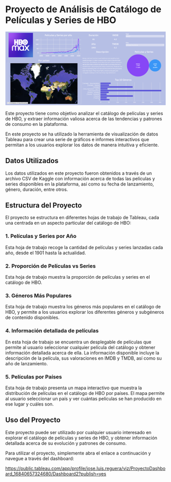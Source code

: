 

# Proyecto de Análisis de Catálogo de Películas y Series de HBO

<img src="./img/dashboard.png" alt="Dashboard">

Este proyecto tiene como objetivo analizar el catálogo de películas y series de HBO, y extraer información valiosa acerca de las tendencias y patrones de consumo en la plataforma. 

En este proyecto se ha utilizado la herramienta de visualización de datos Tableau para crear una serie de gráficos e informes interactivos que permitan a los usuarios explorar los datos de manera intuitiva y eficiente. 

## Datos Utilizados

Los datos utilizados en este proyecto fueron obtenidos a través de un archivo CSV de Kaggle con información acerca de todas las películas y series disponibles en la plataforma, así como su fecha de lanzamiento, género, duración, entre otros.

## Estructura del Proyecto

El proyecto se estructura en diferentes hojas de trabajo de Tableau, cada una centrada en un aspecto particular del catálogo de HBO:

### 1. Películas y Series por Año

Esta hoja de trabajo recoge la cantidad de películas y series lanzadas cada año, desde el 1901 hasta la actualidad.

### 2. Proporción de Películas vs Series

Esta hoja de trabajo muestra la proporción de películas y series en el catálogo de HBO.

### 3. Géneros Más Populares

Esta hoja de trabajo muestra los géneros más populares en el catálogo de HBO, y permite a los usuarios explorar los diferentes géneros y subgéneros de contenido disponibles. 

### 4. Información detallada de películas

En esta hoja de trabajo se encuentra un desplegable de películas que permite al usuario seleccionar cualquier película del catálogo y obtener información detallada acerca de ella. La información disponible incluye la descripción de la película, sus valoraciones en IMDB y TMDB, así como su año de lanzamiento.

### 5. Películas por Países
Esta hoja de trabajo presenta un mapa interactivo que muestra la distribución de películas en el catálogo de HBO por países. El mapa permite al usuario seleccionar un país y ver cuántas películas se han producido en ese lugar y cuáles son.

## Uso del Proyecto

Este proyecto puede ser utilizado por cualquier usuario interesado en explorar el catálogo de películas y series de HBO, y obtener información detallada acerca de su evolución y patrones de consumo. 

Para utilizar el proyecto, simplemente abra el enlace a continuación y navegue a través del dashboard:

https://public.tableau.com/app/profile/jose.luis.reguera/viz/ProyectoDashboard_16840657324680/Dashboard2?publish=yes
